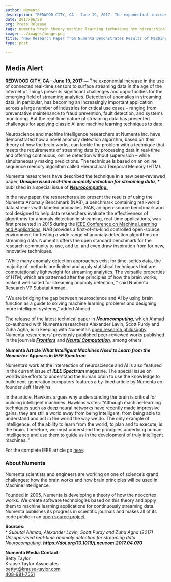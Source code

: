 ```yaml
---
author: Numenta
description: "REDWOOD CITY, CA – June 19, 2017— The exponential increase in the use of connected real-time sensors to surface streaming data in the age of the Internet of Things presents significant challenges and opportunities for the emerging field of streaming analytics."
date: 2017/06/20
org: Press Release
tags: numenta brain theory machine learning techniques htm hierarchical realtime anomaly detection paper
image: ../images/image.png
title: "New Research Paper from Numenta Demonstrates Results of Machine Intelligence Algorithm on Real-time Anomaly Detection for Streaming Data"
type: post

---
```


## Media Alert

**REDWOOD CITY, CA – June 19, 2017 —** The exponential increase in the
use of connected real-time sensors to surface streaming data in the age
of the Internet of Things presents significant challenges and
opportunities for the emerging field of streaming analytics. Detection
of anomalies in streaming data, in particular, has becoming an
increasingly important application across a large number of industries
for critical use cases – ranging from preventative maintenance to fraud
prevention, fault detection, and systems monitoring. But the real-time
nature of streaming data has presented challenges for applying classic
AI and machine learning techniques to date.

Neuroscience and machine intelligence researchers at Numenta Inc. have
demonstrated how a novel anomaly detection algorithm, based on their
theory of how the brain works, can tackle the problem with a technique
that meets the requirements of streaming data by processing data in
real-time and offering continuous, online detection without supervision
– while simultaneously making predictions. The technique is based on an
online sequence memory algorithm called Hierarchical Temporal Memory
(HTM).

Numenta researchers have described the technique in a new peer-reviewed
paper, ***Unsupervised real-time anomaly detection for streaming data,
\**** published in a special issue of
[***Neurocomputing.***](http://www.sciencedirect.com/science/article/pii/S0925231217309864)

In the new paper, the researchers also present the results of using the
Numenta Anomaly Benchmark (NAB), a benchmark containing real-world data
streams with labeled anomalies. NAB, an open-source benchmark and tool
designed to help data researchers evaluate the effectiveness of
algorithms for anomaly detection in streaming, real-time applications,
was first presented in 2015 during the [IEEE Conference on Machine
Learning and
Applications](http://numenta.us2.list-manage2.com/track/click?u=b838879da2baa539870afd320&id=7fd62631b0&e=3cd8237d8d).
NAB provides a first-of-its-kind controlled open-source environment for
testing a wide range of anomaly detection algorithms on streaming data.
Numenta offers the open standard benchmark for the research community to
use, add to, and even draw inspiration from for new, innovative
techniques.

“While many anomaly detection approaches exist for time-series data, the
majority of methods are limited and apply statistical techniques that
are computationally lightweight for streaming analytics. The versatile
properties of HTM, which are patterned after the principles of how the
brain works, make it well suited for streaming anomaly detection, ” said
Numenta Research VP Subutai Ahmad.

“We are bridging the gap between neuroscience and AI by using brain
function as a guide to solving machine learning problems and designing
more intelligent systems,” added Ahmad.

The release of the latest technical paper in ***Neurocomputing***, which
Ahmad co-authored with Numenta researchers Alexander Lavin, Scott Purdy
and Zuha Agha, is in keeping with Numenta’s [open research
philosophy](/blog/2014/09/17/increasing-research-transparency/).
Numenta researchers’ previously published peer-reviewed works published
in the journals
[***Frontiers***](http://journal.frontiersin.org/article/10.3389/fncir.2016.00023/full)
and [***Neural
Computation***](/resources/papers/continuous-online-sequence-learning-with-an-unsupervised-neural-network-model/),
among others.

**Numenta Article** ***What Intelligent Machines Need to Learn from the
Neocortex*** **Appears in** ***IEEE Spectrum***

Numenta’s work at the intersection of neuroscience and AI is also
featured in the current issue of ***IEEE Spectrum*** magazine. The
special issue on worldwide efforts to understand the human brain to use
the knowledge to build next-generation computers features a by-lined
article by Numenta co-founder Jeff Hawkins.

In the article, Hawkins argues why understanding the brain is critical
for building intelligent machines. Hawkins writes: “Although
machine-learning techniques such as deep neural networks have recently
made impressive gains, they are still a world away from being
intelligent, from being able to understand and act in the world the way
we do. The only example of intelligence, of the ability to learn from
the world, to plan and to execute, is the brain. Therefore, we must
understand the principles underlying human intelligence and use them to
guide us in the development of truly intelligent machines. ”

For the complete IEEE article go
[here](http://spectrum.ieee.org/computing/software/what-intelligent-machines-need-to-learn-from-the-neocortex).


### About Numenta

Numenta scientists and engineers are working on one of science’s grand
challenges: how the brain works and how brain principles will be used in
Machine Intelligence.

Founded in 2005, Numenta is developing a theory of how the neocortex
works. We create software technologies based on this theory and apply
them to machine learning applications for continuously streaming data.
Numenta publishes its progress in scientific journals and makes all of
its code public in an [open source project](http://www.numenta.org).

**Sources:**<br/>
\* *Subutai Ahmad, Alexander Lavin, Scott Purdy and Zuha Agha (2017)
Unsupervised real-time anomaly detection for streaming data.
Neurocomputing*. ***<https://doi.org/10.1016/j.neucom.2017.04.070>***

**Numenta Media Contact:**<br/>
Betty Taylor <br/>
Krause Taylor Associates <br/>
[bettyt@krause-taylor.com](mailto:bettyt@krause-taylor.com) <br/>
[408-981-7551](tel:+1-408-981-7551) <br/>
